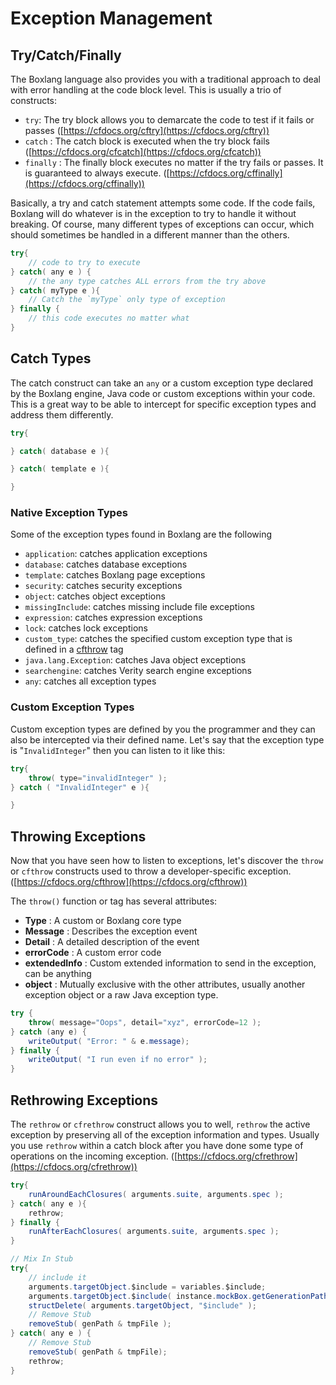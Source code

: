 # Exception Management

## Try/Catch/Finally

The Boxlang language also provides you with a traditional approach to deal with error handling at the code block level.  This is usually a trio of constructs:

* `try`: The try block allows you to demarcate the code to test if it fails or passes ([https://cfdocs.org/cftry](https://cfdocs.org/cftry))
* `catch` : The catch block is executed when the try block fails ([https://cfdocs.org/cfcatch](https://cfdocs.org/cfcatch))
* `finally` : The finally block executes no matter if the try fails or passes. It is guaranteed to always execute. ([https://cfdocs.org/cffinally](https://cfdocs.org/cffinally))

Basically, a try and catch statement attempts some code. If the code fails, Boxlang will do whatever is in the exception to try to handle it without breaking. Of course, many different types of exceptions can occur, which should sometimes be handled in a different manner than the others.

```java
try{
    // code to try to execute
} catch( any e ) {
    // the any type catches ALL errors from the try above
} catch( myType e ){
    // Catch the `myType` only type of exception
} finally {
    // this code executes no matter what
}
```

## Catch Types

The catch construct can take an `any` or a custom exception type declared by the Boxlang engine, Java code or custom exceptions within your code.  This is a great way to be able to intercept for specific exception types and address them differently.

```java
try{

} catch( database e ){

} catch( template e ){

}
```

### Native Exception Types

Some of the exception types found in Boxlang are the following

* `application`: catches application exceptions
* `database`: catches database exceptions
* `template`: catches Boxlang page exceptions
* `security`: catches security exceptions
* `object`: catches object exceptions
* `missingInclude`: catches missing include file exceptions
* `expression`: catches expression exceptions
* `lock`: catches lock exceptions
* `custom_type`: catches the specified custom exception type that is defined in a [cfthrow](https://cfdocs.org/cfthrow) tag
* &#x20;`java.lang.Exception`: catches Java object exceptions
* &#x20;`searchengine`: catches Verity search engine exceptions
* &#x20;`any`: catches all exception types

### Custom Exception Types

Custom exception types are defined by you the programmer and they can also be intercepted via their defined name.  Let's say that the exception type is "`InvalidInteger`" then you can listen to it like this:

```java
try{
    throw( type="invalidInteger" );
} catch ( "InvalidInteger" e ){

}
```

## Throwing Exceptions

Now that you have seen how to listen to exceptions, let's discover the `throw` or `cfthrow` constructs used to throw a developer-specific exception. ([https://cfdocs.org/cfthrow](https://cfdocs.org/cfthrow))

The `throw()` function or tag has several attributes:

* **Type** : A custom or Boxlang core type
* **Message** : Describes the exception event
* **Detail** : A detailed description of the event
* **errorCode** : A custom error code&#x20;
* **extendedInfo** : Custom extended information to send in the exception, can be anything
* **object** : Mutually exclusive with the other attributes, usually another exception object or a raw Java exception type.

```java
try {
    throw( message="Oops", detail="xyz", errorCode=12 );
} catch (any e) {
    writeOutput( "Error: " & e.message);
} finally {
    writeOutput( "I run even if no error" );
}
```

## Rethrowing Exceptions

The `rethrow` or `cfrethrow` construct allows you to well, `rethrow` the active exception by preserving all of the exception information and types.  Usually you use `rethrow` within a catch block after you have done some type of operations on the incoming exception. ([https://cfdocs.org/cfrethrow](https://cfdocs.org/cfrethrow))

```java
try{
	runAroundEachClosures( arguments.suite, arguments.spec );
} catch( any e ){
	rethrow;
} finally {
	runAfterEachClosures( arguments.suite, arguments.spec );
}

// Mix In Stub
try{
	// include it
	arguments.targetObject.$include = variables.$include;
	arguments.targetObject.$include( instance.mockBox.getGenerationPath() & tmpFile );
	structDelete( arguments.targetObject, "$include" );
	// Remove Stub
	removeStub( genPath & tmpFile );
} catch( any e ) {
	// Remove Stub
	removeStub( genPath & tmpFile);
	rethrow;
}
```

